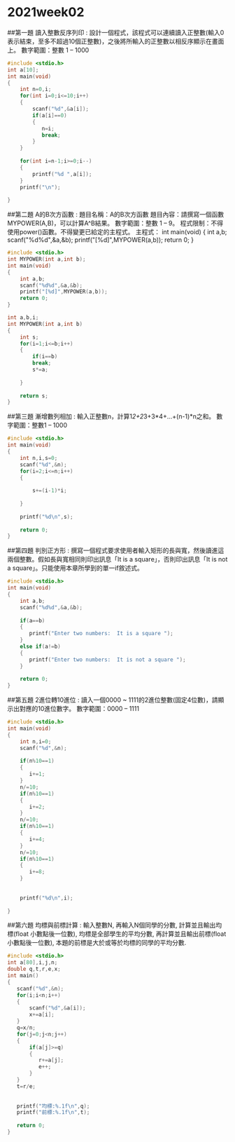 # 2021week02

##第一題
讀入整數反序列印 : 設計一個程式，該程式可以連續讀入正整數(輸入0表示結束，至多不超過10個正整數)，之後將所輸入的正整數以相反序顯示在畫面上。 
數字範圍：整數 1 – 1000  
```C
#include <stdio.h>
int a[10];
int main(void)
{
    int n=0,i;
    for(int i=0;i<=10;i++)
    {
        scanf("%d",&a[i]);
        if(a[i]==0)
        {
           n=i;
           break;    
        }
    }
    
    for(int i=n-1;i>=0;i--)
    {
        printf("%d ",a[i]);
    }
    printf("\n");
    
}
```

##第二題
A的B次方函數 : 
題目名稱：A的B次方函數
題目內容：請撰寫一個函數MYPOWER(A,B)，可以計算A^B結果。
數字範圍：整數 1 – 9。
程式限制：不得使用power()函數。不得變更已給定的主程式。
主程式：
int main(void)
{
	int a,b;
	scanf("%d%d",&a,&b);
	printf("[%d]",MYPOWER(a,b));
	return 0;
}
```C
#include <stdio.h>
int MYPOWER(int a,int b);
int main(void)
{
	int a,b;
	scanf("%d%d",&a,&b);
	printf("[%d]",MYPOWER(a,b));
	return 0;
}

int a,b,i;
int MYPOWER(int a,int b)
{
    int s;
    for(i=1;i<=b;i++)
    {
        if(i==b)
        break;
        s*=a;
        
    }
    
    return s;
}
```

##第三題
漸增數列相加 : 輸入正整數n，計算1*2+2*3+3*4+…+(n-1)*n之和。 
數字範圍：整數1 – 1000 
```C
#include <stdio.h>
int main(void)
{
    int n,i,s=0;
    scanf("%d",&n);
    for(i=2;i<=n;i++)
    {
        
        s+=(i-1)*i;   
     
    }
    
    printf("%d\n",s);
    
    return 0;
}
```

##第四題
判別正方形 : 撰寫一個程式要求使用者輸入矩形的長與寬，然後讀進這兩個整數。假如長與寬相同則印出訊息「It is a square」，否則印出訊息「It is not a square」。只能使用本章所學到的單一if敘述式。 
```C
#include <stdio.h>
int main(void)
{
    int a,b;
    scanf("%d%d",&a,&b);
    
    if(a==b)
    {
       printf("Enter two numbers:  It is a square ");
    }   
    else if(a!=b)
    {
       printf("Enter two numbers:  It is not a square ");
    }
    
    return 0;
}
```

##第五題
2進位轉10進位 : 讀入一個0000 ~ 1111的2進位整數(固定4位數)，請顯示出對應的10進位數字。 
數字範圍：0000 – 1111 
```C
#include <stdio.h>
int main(void)
{
    int n,i=0;
    scanf("%d",&n);
    
    if(n%10==1)
    {
       i+=1;
    }
    n/=10;
    if(n%10==1)
    {
       i+=2;
    }
    n/=10;
    if(n%10==1)
    {
       i+=4;
    }
    n/=10;
    if(n%10==1)
    {
       i+=8;
    }
    
    
    printf("%d\n",i);
   
}
```

##第六題
均標與前標計算 : 輸入整數N, 再輸入N個同學的分數, 計算並且輸出均標(float 小數點後一位數), 均標是全部學生的平均分數, 再計算並且輸出前標(float 小數點後一位數), 本題的前標是大於或等於均標的同學的平均分數.
```C
#include <stdio.h>
int a[80],i,j,n;
double q,t,r,e,x;
int main()
{
   scanf("%d",&n);
   for(i;i<n;i++)
   {
       scanf("%d",&a[i]);
       x+=a[i];
   }
   q=x/n;
   for(j=0;j<n;j++)
   {
       if(a[j]>=q)
       {
          r+=a[j];
          e++;
       }
   }
   t=r/e;
   
   
   printf("均標:%.1f\n",q);
   printf("前標:%.1f\n",t);
   
   return 0;
}
```
